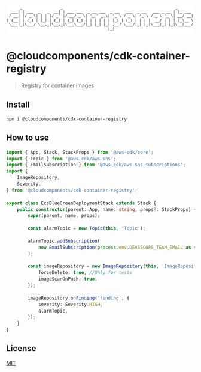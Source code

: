 ![cloudcomponents Logo](/logo.png?raw=true)

# @cloudcomponents/cdk-container-registry

> Registry for container images

## Install

```bash
npm i @cloudcomponents/cdk-container-registry
```

## How to use

```typescript
import { App, Stack, StackProps } from '@aws-cdk/core';
import { Topic } from '@aws-cdk/aws-sns';
import { EmailSubscription } from '@aws-cdk/aws-sns-subscriptions';
import {
    ImageRepository,
    Severity,
} from '@cloudcomponents/cdk-container-registry';

export class EcsBlueGreenDeploymentStack extends Stack {
    public constructor(parent: App, name: string, props?: StackProps) {
        super(parent, name, props);

        const alarmTopic = new Topic(this, 'Topic');

        alarmTopic.addSubscription(
            new EmailSubscription(process.env.DEVSECOPS_TEAM_EMAIL as string),
        );

        const imageRepository = new ImageRepository(this, 'ImageRepository', {
            forceDelete: true, //Only for tests
            imageScanOnPush: true,
        });

        imageRepository.onFinding('finding', {
            severity: Severity.HIGH,
            alarmTopic,
        });
    }
}
```

## License

[MIT](../../LICENSE)
